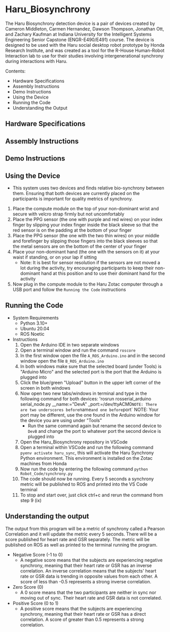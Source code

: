 # Haru_Biosynchrony
The Haru Biosynchrony detection device is a pair of devices created by Cameron Middleton, Carmen Hernandez, Dawson Thompson, Jonathan Ott, and Zachary Kaufman at Indiana University for the Intelligent Systems Engineering Senior Capstone (ENGR-E490/E491) course. The device is designed to be used with the Haru social desktop robot prototype by Honda Research Institute, and was created as a tool for the R-House Human-Robot Interaction lab to use for their studies involving intergenerational synchrony during interactions with Haru. 

Contents:
- Hardware Specifications
- Assembly Instructions
- Demo Instructions
- Using the Device
- Running the Code
- Understanding the Output

## Hardware Specifications


## Assembly Instructions


## Demo Instructions


## Using the Device
- This system uses two devices and finds relative bio-synchrony between them. Ensuring that both devices are currently placed on the participants is important for quality metrics of synchrony. 
1. Place the compute module on the top of your non-dominant wrist and secure with velcro strap firmly but not uncomfortably
2. Place the PPG sensor (the one with purple and red wires) on your index finger by slipping your index finger inside the black sleeve so that the red sensor is on the padding at the bottom of your finger
3. Place the PPG sensor (the one with the two thin wires) on your middle and forefinger by slipping those fingers into the black sleeves so that the metal sensors are on the bottom of the center of your finger
4. Place your non-dominant hand (the one with the sensors on it) at your waist if standing, or on your lap if sitting
    - Note: It is best for sensor resolution if the sensors are not moved a lot during the activity, try encouraging participants to keep their non-dominant hand at this position and to use their dominant hand for the activity
5. Now plug in the compute module to the Haru Zotac computer through a USB port and follow the `Running the Code` instructions

## Running the Code
- System Requirements
    - Python 3.10+
    - Ubuntu 20.04
    - ROS Noetic
- Instructions
    1. Open the Arduino IDE in two separate windows
    2. Open a terminal window and run the command `roscore`
    3. In the first window open the file `A_ROS_Arduino.ino` and in the second window open the file `B_ROS_Arduino.ino`
    4. In both windows make sure that the selected board (under Tools) is "Arduino Micro" and the selected port is the port that the Arduino is plugged into
    5. Click the blue/green "Upload" button in the upper left corner of the screen in both windows
    6. Now open two new tabs/windows in terminal and type in the following command for both devices: 'rosrun rosserial_arduino serial_node.py __name:="DevA" _port:=/dev/ttyACM0`
        NOTE: There are two underscores before `name` and one before `port`
        NOTE: Your port may be different, use the one found in the Arduino window for the device you are using under "Tools"
        - Run the same command again but rename the second device to `DevB` and change the port to whatever port the second device is plugged into
    7. Open the Haru_Biosynchrony repository in VSCode 
    8. Open a terminal within VSCode and run the following command `pyenv activate haru_sync`, this will activate the Haru Synchrony Python environment. This environment is installed on the Zotac machines from Honda
    9. Now run the code by entering the following command `python Robot_Code/synchrony.py`
    10. The code should now be running. Every 5 seconds a synchrony metric will be published to ROS and printed into the VS Code terminal
    11. To stop and start over, just click ctrl+c and rerun the command from step 9 (ix)

## Understanding the output
The output from this program will be a metric of synchrony called a Pearson Correlation and it will update the metric every 5 seconds. There will be a score published for heart rate and GSR separately. The metric will be published on ROS as well as printed to the terminal running the program. 
- Negative Score (-1 to 0)
    - A negative score means that the subjects are experiencing negative synchrony, meaning that their heart rate or GSR has an inverse correlation. An inverse correlation means that the subjects' heart rate or GSR data is trending in opposite values from each other. A score of less than -0.5 represents a strong inverse correlation.
- Zero Score (0)
    - A 0 score means that the two participants are neither in sync nor moving out of sync. Their heart rate and GSR data is not correlated.
- Positive Score (0 to 1)
    - A positive score means that the subjects are experiencing synchrony, meaning that their heart rate or GSR has a direct correlation. A score of greater than 0.5 represents a strong correlation. 

